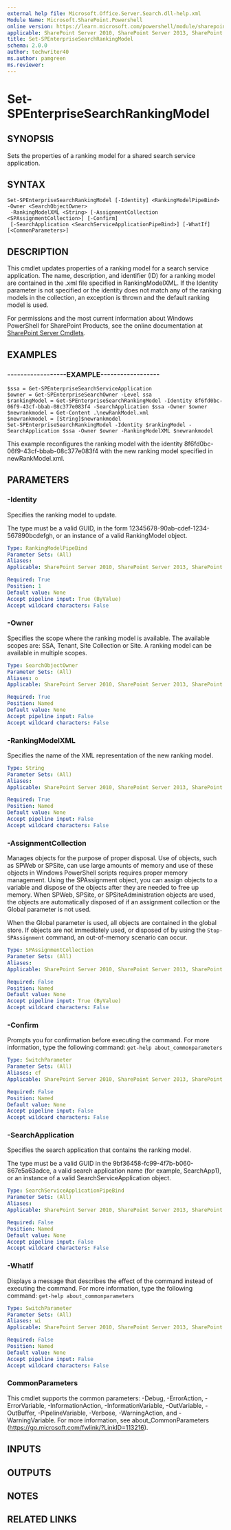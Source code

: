 ```yaml
---
external help file: Microsoft.Office.Server.Search.dll-help.xml
Module Name: Microsoft.SharePoint.Powershell
online version: https://learn.microsoft.com/powershell/module/sharepoint-server/set-spenterprisesearchrankingmodel
applicable: SharePoint Server 2010, SharePoint Server 2013, SharePoint Server 2016, SharePoint Server 2019
title: Set-SPEnterpriseSearchRankingModel
schema: 2.0.0
author: techwriter40
ms.author: pamgreen
ms.reviewer:
---
```


# Set-SPEnterpriseSearchRankingModel

## SYNOPSIS
Sets the properties of a ranking model for a shared search service application.


## SYNTAX

```
Set-SPEnterpriseSearchRankingModel [-Identity] <RankingModelPipeBind> -Owner <SearchObjectOwner>
 -RankingModelXML <String> [-AssignmentCollection <SPAssignmentCollection>] [-Confirm]
 [-SearchApplication <SearchServiceApplicationPipeBind>] [-WhatIf] [<CommonParameters>]
```

## DESCRIPTION
This cmdlet updates properties of a ranking model for a search service application.
The name, description, and identifier (ID) for a ranking model are contained in the .xml file specified in RankingModelXML.
If the Identity parameter is not specified or the identity does not match any of the ranking models in the collection, an exception is thrown and the default ranking model is used.

For permissions and the most current information about Windows PowerShell for SharePoint Products, see the online documentation at [SharePoint Server Cmdlets](https://learn.microsoft.com/powershell/sharepoint/sharepoint-server/sharepoint-server-cmdlets).


## EXAMPLES

### ------------------EXAMPLE------------------
```
$ssa = Get-SPEnterpriseSearchServiceApplication
$owner = Get-SPEnterpriseSearchOwner -Level ssa
$rankingModel = Get-SPEnterpriseSearchRankingModel -Identity 8f6fd0bc-06f9-43cf-bbab-08c377e083f4 -SearchApplication $ssa -Owner $owner 
$newrankmodel = Get-Content .\newRankModel.xml
$newrankmodel = [String]$newrankmodel
Set-SPEnterpriseSearchRankingModel -Identity $rankingModel -SearchApplication $ssa -Owner $owner -RankingModelXML $newrankmodel
```

This example reconfigures the ranking model with the identity 8f6fd0bc-06f9-43cf-bbab-08c377e083f4 with the new ranking model specified in newRankModel.xml.


## PARAMETERS

### -Identity
Specifies the ranking model to update.

The type must be a valid GUID, in the form 12345678-90ab-cdef-1234-567890bcdefgh, or an instance of a valid RankingModel object.

```yaml
Type: RankingModelPipeBind
Parameter Sets: (All)
Aliases: 
Applicable: SharePoint Server 2010, SharePoint Server 2013, SharePoint Server 2016, SharePoint Server 2019

Required: True
Position: 1
Default value: None
Accept pipeline input: True (ByValue)
Accept wildcard characters: False
```

### -Owner
Specifies the scope where the ranking model is available.
The available scopes are: SSA, Tenant, Site Collection or Site.
A ranking model can be available in multiple scopes.

```yaml
Type: SearchObjectOwner
Parameter Sets: (All)
Aliases: o
Applicable: SharePoint Server 2010, SharePoint Server 2013, SharePoint Server 2016, SharePoint Server 2019

Required: True
Position: Named
Default value: None
Accept pipeline input: False
Accept wildcard characters: False
```

### -RankingModelXML
Specifies the name of the XML representation of the new ranking model.

```yaml
Type: String
Parameter Sets: (All)
Aliases: 
Applicable: SharePoint Server 2010, SharePoint Server 2013, SharePoint Server 2016, SharePoint Server 2019

Required: True
Position: Named
Default value: None
Accept pipeline input: False
Accept wildcard characters: False
```

### -AssignmentCollection
Manages objects for the purpose of proper disposal.
Use of objects, such as SPWeb or SPSite, can use large amounts of memory and use of these objects in Windows PowerShell scripts requires proper memory management.
Using the SPAssignment object, you can assign objects to a variable and dispose of the objects after they are needed to free up memory.
When SPWeb, SPSite, or SPSiteAdministration objects are used, the objects are automatically disposed of if an assignment collection or the Global parameter is not used.

When the Global parameter is used, all objects are contained in the global store.
If objects are not immediately used, or disposed of by using the `Stop-SPAssignment` command, an out-of-memory scenario can occur.

```yaml
Type: SPAssignmentCollection
Parameter Sets: (All)
Aliases: 
Applicable: SharePoint Server 2010, SharePoint Server 2013, SharePoint Server 2016, SharePoint Server 2019

Required: False
Position: Named
Default value: None
Accept pipeline input: True (ByValue)
Accept wildcard characters: False
```

### -Confirm
Prompts you for confirmation before executing the command.
For more information, type the following command: `get-help about_commonparameters`

```yaml
Type: SwitchParameter
Parameter Sets: (All)
Aliases: cf
Applicable: SharePoint Server 2010, SharePoint Server 2013, SharePoint Server 2016, SharePoint Server 2019

Required: False
Position: Named
Default value: None
Accept pipeline input: False
Accept wildcard characters: False
```

### -SearchApplication
Specifies the search application that contains the ranking model.

The type must be a valid GUID in the 9bf36458-fc99-4f7b-b060-867e5a63adce, a valid search application name (for example, SearchApp1), or an instance of a valid SearchServiceApplication object.

```yaml
Type: SearchServiceApplicationPipeBind
Parameter Sets: (All)
Aliases: 
Applicable: SharePoint Server 2010, SharePoint Server 2013, SharePoint Server 2016, SharePoint Server 2019

Required: False
Position: Named
Default value: None
Accept pipeline input: False
Accept wildcard characters: False
```

### -WhatIf
Displays a message that describes the effect of the command instead of executing the command.
For more information, type the following command: `get-help about_commonparameters`

```yaml
Type: SwitchParameter
Parameter Sets: (All)
Aliases: wi
Applicable: SharePoint Server 2010, SharePoint Server 2013, SharePoint Server 2016, SharePoint Server 2019

Required: False
Position: Named
Default value: None
Accept pipeline input: False
Accept wildcard characters: False
```

### CommonParameters
This cmdlet supports the common parameters: -Debug, -ErrorAction, -ErrorVariable, -InformationAction, -InformationVariable, -OutVariable, -OutBuffer, -PipelineVariable, -Verbose, -WarningAction, and -WarningVariable. For more information, see about_CommonParameters (https://go.microsoft.com/fwlink/?LinkID=113216).

## INPUTS

## OUTPUTS

## NOTES

## RELATED LINKS
